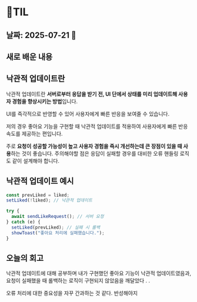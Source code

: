 # 🧾TIL

## 날짜: 2025-07-21 🐬

## 새로 배운 내용

## 낙관적 업데이트란

낙관적 업데이트란 **서버로부터 응답을 받기 전, UI 단에서 상태를 미리 업데이트해 사용자 경험을 향상시키는 방법**입니다.

UI를 즉각적으로 반영할 수 있어 사용자에게 빠른 반응을 보여줄 수 있습니다.

저의 경우 좋아요 기능을 구현할 때 낙관적 업데이트를 적용하여 사용자에게 빠른 반응 속도를 제공하는 편입니다.

주로 **요청이 성공할 가능성이 높고 사용자 경험을 즉시 개선하는데 큰 장점이 있을 때 사용**하는 것이 좋습니다. 주의해야할 점은 응답이 실패할 경우를 대비한 오류 핸들링 로직도 같이 설계해야 합니다.

## 낙관적 업데이트 예시

```jsx
const prevLiked = liked;
setLiked(!liked); // 낙관적 업데이트

try {
  await sendLikeRequest(); // 서버 요청
} catch (e) {
  setLiked(prevLiked); // 실패 시 롤백
  showToast("좋아요 처리에 실패했습니다.");
}
```

## 오늘의 회고

낙관적 업데이트에 대해 공부하며 내가 구현했던 좋아요 기능이 낙관적 업데이트였음과, 요청이 실패했을 때 롤백하는 로직이 구현되지 않았음을 깨달았다 . .

오류 처리에 대한 중요성을 자꾸 간과하는 것 같다. 반성해야지
